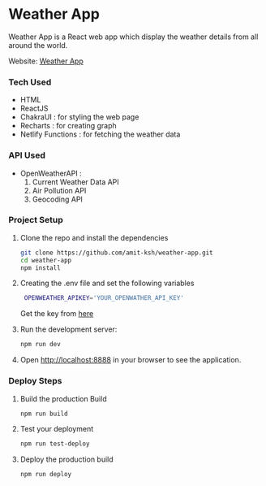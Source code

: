 # Weather App

Weather App is a React web app which display the weather details from all around the world.

Website: [Weather App](https://your-weatherman.netlify.app)

### Tech Used

- HTML
- ReactJS
- ChakraUI : for styling the web page
- Recharts : for creating graph
- Netlify Functions : for fetching the weather data
  
### API Used
- OpenWeatherAPI : 
  1) Current Weather Data API
  1) Air Pollution API
  1) Geocoding API

### Project Setup

1) Clone the repo and install the dependencies
   ```bash
   git clone https://github.com/amit-ksh/weather-app.git
   cd weather-app
   npm install
   ```

1) Creating the .env file and set the following variables
   ```bash
    OPENWEATHER_APIKEY='YOUR_OPENWATHER_API_KEY'
   ```
   Get the key from [here](https://openweathermap.org/api)
   
2) Run the development server:

    ```bash
    npm run dev
    ```

3) Open [http://localhost:8888](http://localhost:8888) in your browser to see the application.

### Deploy Steps

1) Build the production Build
    ```bash
    npm run build
    ```

1) Test your deployment
   ```bash
   npm run test-deploy
   ```

1) Deploy the production build
   ```bash
   npm run deploy
   ```

